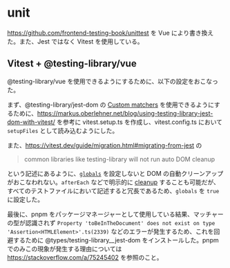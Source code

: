 # unit

https://github.com/frontend-testing-book/unittest を Vue により書き換えた。また、Jest ではなく Vitest を使用している。

## Vitest + @testing-library/vue

@testing-library/vue を使用できるようにするために、以下の設定をおこなった。

まず、@testing-library/jest-dom の [Custom matchers](https://github.com/testing-library/jest-dom#custom-matchers) を使用できるようにするために、https://markus.oberlehner.net/blog/using-testing-library-jest-dom-with-vitest/ を参考に vitest.setup.ts を作成し、vitest.config.ts において `setupFiles` として読み込むようにした。

また、https://vitest.dev/guide/migration.html#migrating-from-jest の

> common libraries like testing-library will not run auto DOM cleanup

という記述にあるように、[`globals`](https://vitest.dev/config/#globals) を設定しないと DOM の自動クリーンアップがおこなわれない。`afterEach` などで明示的に [cleanup](https://testing-library.com/docs/vue-testing-library/api#cleanup) することも可能だが、すべてのテストファイルにおいて記述すると冗長であるため、`globals` を `true` に設定した。

最後に、pnpm をパッケージマネージャーとして使用している結果、マッチャーの型が認識されず `Property 'toBeInTheDocument' does not exist on type 'Assertion<HTMLElement>'.ts(2339)` などのエラーが発生するため、これを回避するために @types/testing-library__jest-dom をインストールした。pnpm でのみこの現象が発生する理由については https://stackoverflow.com/a/75245402 を参照のこと。
